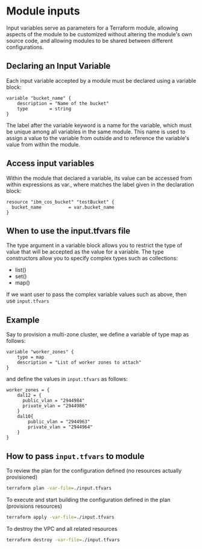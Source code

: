 # Module inputs

Input variables serve as parameters for a Terraform module, allowing aspects of the module to be customized without altering the module's own source code, and allowing modules to be shared between different configurations.

## Declaring an Input Variable

Each input variable accepted by a module must be declared using a variable block:

```hcl
variable "bucket_name" {
    description = "Name of the bucket"
    type        = string
}
```

The label after the variable keyword is a name for the variable, which must be unique among all variables in the same module. This name is used to assign a value to the variable from outside and to reference the variable's value from within the module.

## Access input variables

Within the module that declared a variable, its value can be accessed from within expressions as var.<NAME>, where <NAME> matches the label given in the declaration block:

```hcl
resource "ibm_cos_bucket" "testBucket" {
  bucket_name          = var.bucket_name
}
```

## When to use the input.tfvars file

The type argument in a variable block allows you to restrict the type of value that will be accepted as the value for a variable. The type constructors allow you to specify complex types such as collections:

* list(<TYPE>)
* set(<TYPE>)
* map(<TYPE>)

If we want user to pass the complex variable values such as above, then use `input.tfvars`

## Example

Say to provision a multi-zone cluster, we define a variable of type map as follows:

```hcl
variable "worker_zones" {
    type = map
    description = "List of worker zones to attach"
}
```

and define the values in `input.tfvars` as follows:

```hcl
worker_zones = {
    dal12 = {
      public_vlan = "2944984"
      private_vlan = "2944986"
    }
    dal10{
        public_vlan = "2944963"
        private_vlan = "2944964"
    }
}

```

## How to pass `input.tfvars` to module

To review the plan for the configuration defined (no resources actually provisioned)

```bash
terraform plan -var-file=./input.tfvars
```

To execute and start building the configuration defined in the plan (provisions resources)

```bash
terraform apply -var-file=./input.tfvars
```

To destroy the VPC and all related resources

```bash
terraform destroy -var-file=./input.tfvars
```